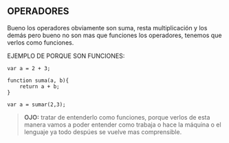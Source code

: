 ## OPERADORES

Bueno los operadores obviamente son suma, resta multiplicación y los demás pero bueno no son mas que funciones los operadores, tenemos que verlos como funciones.

EJEMPLO DE PORQUE SON FUNCIONES:

~~~
var a = 2 + 3;

function suma(a, b){
    return a + b;
}

var a = sumar(2,3);
~~~

> **OJO:** tratar de entenderlo como funciones, porque verlos de esta manera vamos a poder entender como trabaja o hace la máquina o el lenguaje ya todo despúes se vuelve mas comprensible.

